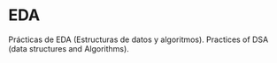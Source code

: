 # EDA
Prácticas de EDA (Estructuras de datos y algoritmos). Practices of DSA (data structures and Algorithms).
